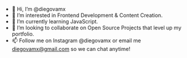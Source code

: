 - 👋 Hi, I’m @diegovamx
- 👀 I’m interested in Frontend Development & Content Creation.
- 🌱 I’m currently learning JavaScript.
- 💞️ I’m looking to collaborate on Open Source Projects that level up my portfolio.
- 📫 Follow me on Instagram @diegovamx or email me diegovamx@gmail.com so we can chat anytime!
